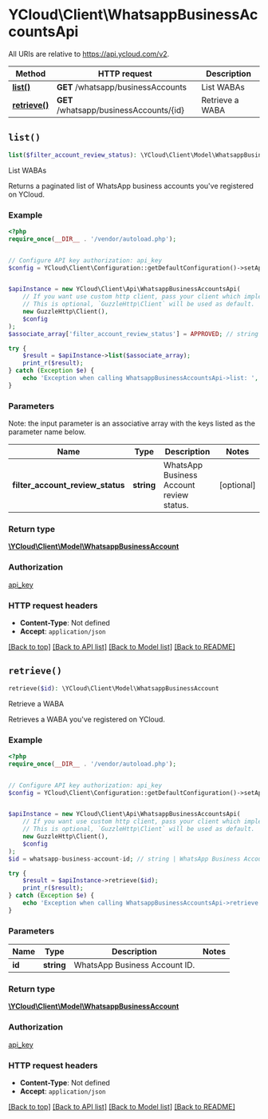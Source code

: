 # YCloud\Client\WhatsappBusinessAccountsApi

All URIs are relative to https://api.ycloud.com/v2.

Method | HTTP request | Description
------------- | ------------- | -------------
[**list()**](WhatsappBusinessAccountsApi.md#list) | **GET** /whatsapp/businessAccounts | List WABAs
[**retrieve()**](WhatsappBusinessAccountsApi.md#retrieve) | **GET** /whatsapp/businessAccounts/{id} | Retrieve a WABA


## `list()`

```php
list($filter_account_review_status): \YCloud\Client\Model\WhatsappBusinessAccount
```

List WABAs

Returns a paginated list of WhatsApp business accounts you've registered on YCloud.

### Example

```php
<?php
require_once(__DIR__ . '/vendor/autoload.php');


// Configure API key authorization: api_key
$config = YCloud\Client\Configuration::getDefaultConfiguration()->setApiKey('X-API-Key', 'YOUR_API_KEY');


$apiInstance = new YCloud\Client\Api\WhatsappBusinessAccountsApi(
    // If you want use custom http client, pass your client which implements `GuzzleHttp\ClientInterface`.
    // This is optional, `GuzzleHttp\Client` will be used as default.
    new GuzzleHttp\Client(),
    $config
);
$associate_array['filter_account_review_status'] = APPROVED; // string | WhatsApp Business Account review status.

try {
    $result = $apiInstance->list($associate_array);
    print_r($result);
} catch (Exception $e) {
    echo 'Exception when calling WhatsappBusinessAccountsApi->list: ', $e->getMessage(), PHP_EOL;
}
```

### Parameters

Note: the input parameter is an associative array with the keys listed as the parameter name below.

Name | Type | Description  | Notes
------------- | ------------- | ------------- | -------------
 **filter_account_review_status** | **string**| WhatsApp Business Account review status. | [optional]

### Return type

[**\YCloud\Client\Model\WhatsappBusinessAccount**](../Model/WhatsappBusinessAccount.md)

### Authorization

[api_key](../../README.md#api_key)

### HTTP request headers

- **Content-Type**: Not defined
- **Accept**: `application/json`

[[Back to top]](#) [[Back to API list]](../../README.md#endpoints)
[[Back to Model list]](../../README.md#models)
[[Back to README]](../../README.md)

## `retrieve()`

```php
retrieve($id): \YCloud\Client\Model\WhatsappBusinessAccount
```

Retrieve a WABA

Retrieves a WABA you've registered on YCloud.

### Example

```php
<?php
require_once(__DIR__ . '/vendor/autoload.php');


// Configure API key authorization: api_key
$config = YCloud\Client\Configuration::getDefaultConfiguration()->setApiKey('X-API-Key', 'YOUR_API_KEY');


$apiInstance = new YCloud\Client\Api\WhatsappBusinessAccountsApi(
    // If you want use custom http client, pass your client which implements `GuzzleHttp\ClientInterface`.
    // This is optional, `GuzzleHttp\Client` will be used as default.
    new GuzzleHttp\Client(),
    $config
);
$id = whatsapp-business-account-id; // string | WhatsApp Business Account ID.

try {
    $result = $apiInstance->retrieve($id);
    print_r($result);
} catch (Exception $e) {
    echo 'Exception when calling WhatsappBusinessAccountsApi->retrieve: ', $e->getMessage(), PHP_EOL;
}
```

### Parameters

Name | Type | Description  | Notes
------------- | ------------- | ------------- | -------------
 **id** | **string**| WhatsApp Business Account ID. |

### Return type

[**\YCloud\Client\Model\WhatsappBusinessAccount**](../Model/WhatsappBusinessAccount.md)

### Authorization

[api_key](../../README.md#api_key)

### HTTP request headers

- **Content-Type**: Not defined
- **Accept**: `application/json`

[[Back to top]](#) [[Back to API list]](../../README.md#endpoints)
[[Back to Model list]](../../README.md#models)
[[Back to README]](../../README.md)
